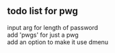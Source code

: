 ## todo list for pwg
input arg for length of password\
add 'pwgs' for just a pwg\
add an option to make it use dmenu
